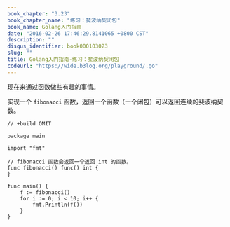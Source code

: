 ```yaml
---
book_chapter: "3.23"
book_chapter_name: "练习：斐波纳契闭包"
book_name: Golang入门指南
date: "2016-02-26 17:46:29.8141065 +0800 CST"
description: ""
disqus_identifier: book000103023
slug: ""
title: Golang入门指南-练习：斐波纳契闭包
codeurl: "https://wide.b3log.org/playground/.go"
---
```





现在来通过函数做些有趣的事情。

实现一个 `fibonacci` 函数，返回一个函数（一个闭包）可以返回连续的斐波纳契数。

```
// +build OMIT

package main

import "fmt"

// fibonacci 函数会返回一个返回 int 的函数。
func fibonacci() func() int {
}

func main() {
	f := fibonacci()
	for i := 0; i < 10; i++ {
		fmt.Println(f())
	}
}

```


